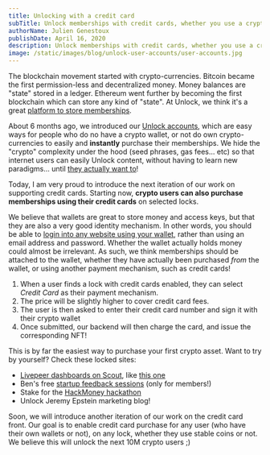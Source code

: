 ```yaml
---
title: Unlocking with a credit card
subTitle: Unlock memberships with credit cards, whether you use a crypto wallet, or not.
authorName: Julien Genestoux
publishDate: April 16, 2020
description: Unlock memberships with credit cards, whether you use a crypto wallet, or not!
image: /static/images/blog/unlock-user-accounts/user-accounts.jpg
---
```


The blockchain movement started with crypto-currencies. Bitcoin became the first permission-less and decentralized money. Money balances are "state" stored in a ledger. Ethereum went further by becoming the first blockchain which can store any kind of "state". At Unlock, we think it's a great [platform to store memberships](https://unlock-protocol.com/blog/protocol-for-membership/).

About 6 months ago, we introduced our [Unlock accounts](https://unlock-protocol.com/blog/unlock-user-accounts/), which are easy ways for people who do no have a crypto wallet, or not do own crypto-currencies to easily and **instantly** purchase their memberships. We hide the "crypto" complexity under the hood (seed phrases, gas fees... etc) so that internet users can easily Unlock content, without having to learn new paradigms... until [they actually want to](https://unlock-protocol.com/blog/ejecting-account/)!

Today, I am very proud to introduce the next iteration of our work on supporting credit cards. Starting now, **crypto users can also purchase memberships using their credit cards** on selected locks.

We believe that wallets are great to store money and access keys, but that they are also a very good identity mechanism. In other words, you should be able to [login into any website using your wallet](https://www.nickgrossman.is/2020/digital-bearer-assets/), rather than using an email address and password. Whether the wallet actually holds money could almost be irrelevant. As such, we think memberships should be attached to the wallet, whether they have actually been purchased _from_ the wallet, or using another payment mechanism, such as credit cards!

1. When a user finds a lock with credit cards enabled, they can select _Credit Card_ as their payment mechanism.
2. The price will be slightly higher to cover credit card fees.
3. The user is then asked to enter their credit card number and sign it with their crypto wallet
4. Once submitted, our backend will then charge the card, and issue the corresponding NFT!

This is by far the easiest way to purchase your first crypto asset. Want to try by yourself? Check these locked sites:

- [Livepeer dashboards on Scout](https://medium.com/@scout_cool/announcing-livepeer-orchestrator-dashboard-with-an-unlock-fca60750843b), like [this one](https://scout.cool/livepeer/mainnet/dashboards/5e28c582bfbf6c00177109e0?&nodeaddress=0xE9E284277648fcdb09B8EfC1832c73c09b5Ecf59)
- Ben's free [startup feedback sessions](https://werd.io/2020/free-startup-feedback-sessions-for-members) (only for members!)
- Stake for the [HackMoney hackathon](https://hack.ethglobal.co/online/hacker)
- Unlock Jeremy Epstein marketing blog!

Soon, we will introduce another iteration of our work on the credit card front. Our goal is to enable credit card purchase for any user (who have their own wallets or not), on any lock, whether they use stable coins or not. We believe this will unlock the next 10M crypto users ;)
